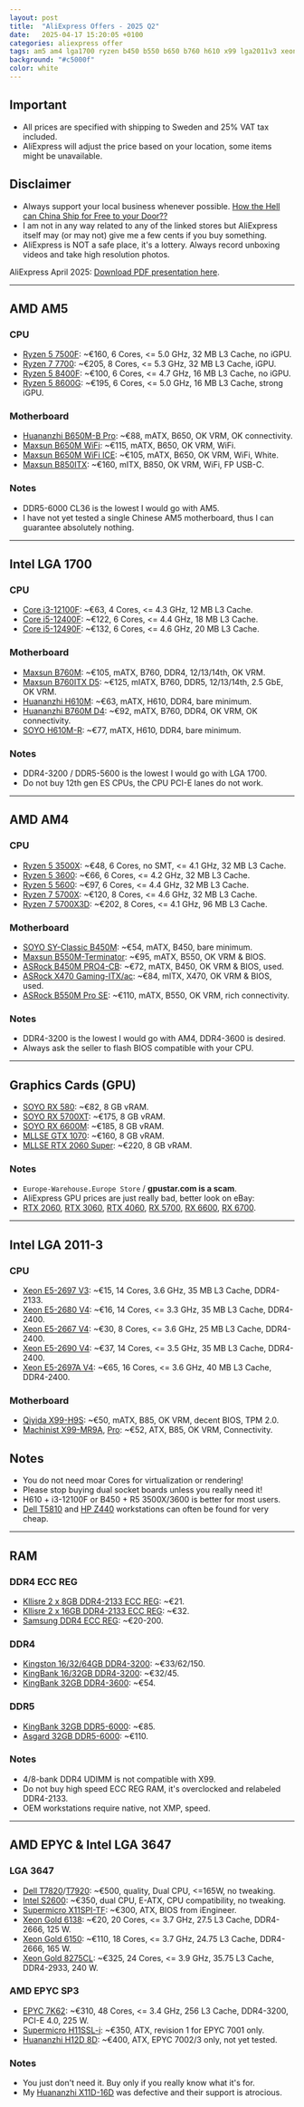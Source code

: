 ```yaml
---
layout: post
title:  "AliExpress Offers - 2025 Q2"
date:   2025-04-17 15:20:05 +0100
categories: aliexpress offer
tags: am5 am4 lga1700 ryzen b450 b550 b650 b760 h610 x99 lga2011v3 xeon huananzhi jingsha kllisre machinist qiyida jginyue
background: "#c5000f"
color: white
---
```


## Important

- All prices are specified with shipping to Sweden and 25% VAT tax included.
- AliExpress will adjust the price based on your location, some items might be unavailable.

## Disclaimer

- Always support your local business whenever possible. [How the Hell can China Ship for Free to your Door??](https://youtu.be/BA6gDep6jVM?si=REmezWoYk2MpZqAC)
- I am not in any way related to any of the linked stores but AliExpress itself may (or may not) give me a few cents if you buy something.
- AliExpress is NOT a safe place, it's a lottery. Always record unboxing videos and take high resolution photos.

AliExpress April 2025: [Download PDF presentation here](/assets/2025-04-17-aliexpress-offers-2025-q2/aliexpress-april-2025.pdf).

<hr/>

## AMD AM5

### CPU

- [Ryzen 5 7500F](https://s.click.aliexpress.com/e/_oF0RX7v): ~€160, 6 Cores, <= 5.0 GHz, 32 MB L3 Cache, no iGPU.
- [Ryzen 7 7700](https://s.click.aliexpress.com/e/_omDvUrN): ~€205, 8 Cores, <= 5.3 GHz, 32 MB L3 Cache, iGPU.
- [Ryzen 5 8400F](https://s.click.aliexpress.com/e/_opdJwe3): ~€100, 6 Cores, <= 4.7 GHz, 16 MB L3 Cache, no iGPU.
- [Ryzen 5 8600G](https://s.click.aliexpress.com/e/_oFt7wth): ~€195, 6 Cores, <= 5.0 GHz, 16 MB L3 Cache, strong iGPU.

### Motherboard

- [Huananzhi B650M-B Pro](https://s.click.aliexpress.com/e/_oEI7fPh): ~€88, mATX, B650, OK VRM, OK connectivity.
- [Maxsun B650M WiFi](https://s.click.aliexpress.com/e/_DCzcIWR): ~€115, mATX, B650, OK VRM, WiFi.
- [Maxsun B650M WiFi ICE](https://s.click.aliexpress.com/e/_oleITSn): ~€105, mATX, B650, OK VRM, WiFi, White.
- [Maxsun B850ITX](https://s.click.aliexpress.com/e/_onuc2q7): ~€160, mITX, B850, OK VRM, WiFi, FP USB-C.

### Notes

- DDR5-6000 CL36 is the lowest I would go with AM5.
- I have not yet tested a single Chinese AM5 motherboard, thus I can guarantee absolutely nothing.

<hr/>

## Intel LGA 1700

### CPU

- [Core i3-12100F](https://s.click.aliexpress.com/e/_oFzTVl9): ~€63, 4 Cores, <= 4.3 GHz, 12 MB L3 Cache.
- [Core i5-12400F](https://s.click.aliexpress.com/e/_ok4Hlar): ~€122, 6 Cores, <= 4.4 GHz, 18 MB L3 Cache.
- [Core i5-12490F](https://s.click.aliexpress.com/e/_onEtgwx): ~€132, 6 Cores, <= 4.6 GHz, 20 MB L3 Cache.

### Motherboard

- [Maxsun B760M](https://s.click.aliexpress.com/e/_on6Dan9): ~€105, mATX, B760, DDR4, 12/13/14th, OK VRM.
- [Maxsun B760ITX D5](https://s.click.aliexpress.com/e/_olotRwf): ~€125, mIATX, B760, DDR5, 12/13/14th, 2.5 GbE, OK VRM.
- [Huananzhi H610M](https://s.click.aliexpress.com/e/_onJJsn5): ~€63, mATX, H610, DDR4, bare minimum.
- [Huananzhi B760M D4](https://s.click.aliexpress.com/e/_okDSu8J): ~€92, mATX, B760, DDR4, OK VRM, OK connectivity.
- [SOYO H610M-R](https://www.aliexpress.com/item/1005008778117876.html): ~€77, mATX, H610, DDR4, bare minimum.

### Notes

- DDR4-3200 / DDR5-5600 is the lowest I would go with LGA 1700.
- Do not buy 12th gen ES CPUs, the CPU PCI-E lanes do not work.

<hr/>

## AMD AM4

### CPU

- [Ryzen 5 3500X](https://s.click.aliexpress.com/e/_omeiOzZ): ~€48, 6 Cores, no SMT, <= 4.1 GHz, 32 MB L3 Cache.
- [Ryzen 5 3600](https://s.click.aliexpress.com/e/_okT3BVN): ~€66, 6 Cores, <= 4.2 GHz, 32 MB L3 Cache.
- [Ryzen 5 5600](https://s.click.aliexpress.com/e/_oEDhxg3): ~€97, 6 Cores, <= 4.4 GHz, 32 MB L3 Cache.
- [Ryzen 7 5700X](https://s.click.aliexpress.com/e/_olpYpbt): ~€120, 8 Cores, <= 4.6 GHz, 32 MB L3 Cache.
- [Ryzen 7 5700X3D](https://s.click.aliexpress.com/e/_Dd6xllv): ~€202, 8 Cores, <= 4.1 GHz, 96 MB L3 Cache.

### Motherboard

- [SOYO SY-Classic B450M](https://s.click.aliexpress.com/e/_oFRBbh5): ~€54, mATX, B450, bare minimum.
- [Maxsun B550M-Terminator](https://s.click.aliexpress.com/e/_oEKH4OL): ~€95, mATX, B550, OK VRM & BIOS.
- [ASRock B450M PRO4-CB](https://s.click.aliexpress.com/e/_DE6a2TD): ~€72, mATX, B450, OK VRM & BIOS, used.
- [ASRock X470 Gaming-ITX/ac](https://s.click.aliexpress.com/e/_Dl2vjlh): ~€84, mITX, X470, OK VRM & BIOS, used.
- [ASRock B550M Pro SE](https://s.click.aliexpress.com/e/_oCK7xmf): ~€110, mATX, B550, OK VRM, rich connectivity.

### Notes

- DDR4-3200 is the lowest I would go with AM4, DDR4-3600 is desired.
- Always ask the seller to flash BIOS compatible with your CPU.

<hr/>

## Graphics Cards (GPU)

- [SOYO RX 580](https://s.click.aliexpress.com/e/_Dk088aP): ~€82, 8 GB vRAM.
- [SOYO RX 5700XT](https://www.aliexpress.com/item/1005005761968744.html): ~€175, 8 GB vRAM.
- [SOYO RX 6600M](https://s.click.aliexpress.com/e/_DBbBoz9): ~€185, 8 GB vRAM.
- [MLLSE GTX 1070](https://s.click.aliexpress.com/e/_omuLiLl): ~€160, 8 GB vRAM.
- [MLLSE RTX 2060 Super](https://s.click.aliexpress.com/e/_omuLiLl): ~€220, 8 GB vRAM.

### Notes

- `Europe-Warehouse.Europe Store` / **gpustar.com is a scam**.
- AliExpress GPU prices are just really bad, better look on eBay:
- [RTX 2060](https://www.ebay.com/sch/i.html?_nkw=rtx+2060&mkcid=1&mkrid=711-53200-19255-0&siteid=0&campid=5338941691&customid=&toolid=10001&mkevt=1), [RTX 3060](https://www.ebay.com/sch/i.html?_nkw=rtx+3060&mkcid=1&mkrid=711-53200-19255-0&siteid=0&campid=5338941691&customid=&toolid=10001&mkevt=1), [RTX 4060](https://www.ebay.com/sch/i.html?_nkw=rtx+4060&mkcid=1&mkrid=711-53200-19255-0&siteid=0&campid=5338941691&customid=&toolid=10001&mkevt=1), [RX 5700](https://www.ebay.com/sch/i.html?_nkw=rx+5700&mkcid=1&mkrid=711-53200-19255-0&siteid=0&campid=5338941691&customid=&toolid=10001&mkevt=1), [RX 6600](https://www.ebay.com/sch/i.html?_nkw=rx+6600&mkcid=1&mkrid=711-53200-19255-0&siteid=0&campid=5338941691&customid=&toolid=10001&mkevt=1), [RX 6700](https://www.ebay.com/sch/i.html?_nkw=rx+6700&mkcid=1&mkrid=711-53200-19255-0&siteid=0&campid=5338941691&customid=&toolid=10001&mkevt=1).

<hr/>

## Intel LGA 2011-3

### CPU

- [Xeon E5-2697 V3](https://s.click.aliexpress.com/e/_DCeAsdl): ~€15, 14 Cores, 3.6 GHz, 35 MB L3 Cache, DDR4-2133.
- [Xeon E5-2680 V4](https://s.click.aliexpress.com/e/_DCR97Dt): ~€16, 14 Cores, <= 3.3 GHz, 35 MB L3 Cache, DDR4-2400.
- [Xeon E5-2667 V4](https://s.click.aliexpress.com/e/_oDJgQ2j): ~€30, 8 Cores, <= 3.6 GHz, 25 MB L3 Cache, DDR4-2400.
- [Xeon E5-2690 V4](https://s.click.aliexpress.com/e/_Dlc46Ux): ~€37, 14 Cores, <= 3.5 GHz, 35 MB L3 Cache, DDR4-2400.
- [Xeon E5-2697A V4](https://s.click.aliexpress.com/e/_DCdwM59): ~€65, 16 Cores, <= 3.6 GHz, 40 MB L3 Cache, DDR4-2400.

### Motherboard

- [Qiyida X99-H9S](https://s.click.aliexpress.com/e/_oppkYwx): ~€50, mATX, B85, OK VRM, decent BIOS, TPM 2.0.
- [Machinist X99-MR9A](https://s.click.aliexpress.com/e/_DBtEEYT), [Pro](https://s.click.aliexpress.com/e/_opbIOoP): ~€52, ATX, B85, OK VRM, Connectivity.

## Notes

- You do not need moar Cores for virtualization or rendering!
- Please stop buying dual socket boards unless you really need it!
- H610 + i3-12100F or B450 + R5 3500X/3600 is better for most users.
- [Dell T5810](https://ebay.us/NypUOq) and [HP Z440](https://www.ebay.com/sch/i.html?_nkw=hp+z440&mkcid=1&mkrid=711-53200-19255-0&siteid=0&campid=5338941691&customid=&toolid=10001&mkevt=1) workstations can often be found for very cheap.

<hr/>

## RAM

### DDR4 ECC REG

- [Kllisre 2 x 8GB DDR4-2133 ECC REG](https://s.click.aliexpress.com/e/_opop5en): ~€21.
- [Kllisre 2 x 16GB DDR4-2133 ECC REG](https://s.click.aliexpress.com/e/_opop5en): ~€32.
- [Samsung DDR4 ECC REG](https://s.click.aliexpress.com/e/_ooPHrER): ~€20-200.

### DDR4

- [Kingston 16/32/64GB DDR4-3200](https://s.click.aliexpress.com/e/_okJ9L3p): ~€33/62/150.
- [KingBank 16/32GB DDR4-3200](https://s.click.aliexpress.com/e/_oCXOCNv): ~€32/45.
- [KingBank 32GB DDR4-3600](https://s.click.aliexpress.com/e/_oCXOCNv): ~€54.

### DDR5

- [KingBank 32GB DDR5-6000](https://s.click.aliexpress.com/e/_ok84275): ~€85.
- [Asgard 32GB DDR5-6000](https://s.click.aliexpress.com/e/_oBPkTBv): ~€110.

### Notes

- 4/8-bank DDR4 UDIMM is not compatible with X99.
- Do not buy high speed ECC REG RAM, it's overclocked and relabeled DDR4-2133.
- OEM workstations require native, not XMP, speed.

<hr/>

## AMD EPYC & Intel LGA 3647

### LGA 3647

- [Dell T7820](https://ebay.us/f4heOw)/[T7920](https://ebay.us/hRFEVs): ~€500, quality, Dual CPU, <=165W, no tweaking.
- [Intel S2600](https://ebay.us/cRm3Wp): ~€350, dual CPU, E-ATX, CPU compatibility, no tweaking.
- [Supermicro X11SPI-TF](https://ebay.us/IXbSB3): ~€300, ATX, BIOS from iEngineer.
- [Xeon Gold 6138](https://ebay.us/P77cR1): ~€20, 20 Cores, <= 3.7 GHz, 27.5 L3 Cache, DDR4-2666, 125 W.
- [Xeon Gold 6150](https://ebay.us/DZSngT): ~€110, 18 Cores, <= 3.7 GHz, 24.75 L3 Cache, DDR4-2666, 165 W.
- [Xeon Gold 8275CL](https://ebay.us/12rBl5): ~€325, 24 Cores, <= 3.9 GHz, 35.75 L3 Cache, DDR4-2933, 240 W.

### AMD EPYC SP3

- [EPYC 7K62](https://ebay.us/6VVIad): ~€310, 48 Cores, <= 3.4 GHz, 256 L3 Cache, DDR4-3200, PCI-E 4.0, 225 W.
- [Supermicro H11SSL-i](https://ebay.us/FZX2y5): ~€350, ATX, revision 1 for EPYC 7001 only.
- [Huananzhi H12D 8D](https://s.click.aliexpress.com/e/_olLEPAr): ~€400, ATX, EPYC 7002/3 only, not yet tested.

### Notes

- You just don't need it. Buy only if you really know what it's for.
- My [Huananzhi X11D-16D](https://s.click.aliexpress.com/e/_oFoE1Cj) was defective and their support is atrocious.
